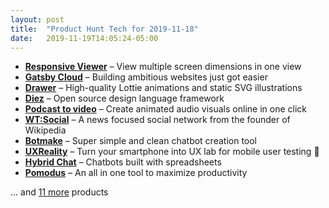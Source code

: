 ```yaml
---
layout: post
title:  "Product Hunt Tech for 2019-11-18"
date:   2019-11-19T14:05:24-05:00
---
```


* **[Responsive Viewer](https://www.producthunt.com/posts/responsive-viewer?utm_campaign=producthunt-api&utm_medium=api&utm_source=Application%3A+Daily+Digest+RSS+%28ID%3A+3202%29)** – View multiple screen dimensions in one view
* **[Gatsby Cloud](https://www.producthunt.com/posts/gatsby-cloud?utm_campaign=producthunt-api&utm_medium=api&utm_source=Application%3A+Daily+Digest+RSS+%28ID%3A+3202%29)** – Building ambitious websites just got easier
* **[Drawer](https://www.producthunt.com/posts/drawer-2?utm_campaign=producthunt-api&utm_medium=api&utm_source=Application%3A+Daily+Digest+RSS+%28ID%3A+3202%29)** – High-quality Lottie animations and static SVG illustrations
* **[Diez](https://www.producthunt.com/posts/diez?utm_campaign=producthunt-api&utm_medium=api&utm_source=Application%3A+Daily+Digest+RSS+%28ID%3A+3202%29)** – Open source design language framework
* **[Podcast to video](https://www.producthunt.com/posts/podcast-to-video-2?utm_campaign=producthunt-api&utm_medium=api&utm_source=Application%3A+Daily+Digest+RSS+%28ID%3A+3202%29)** – Create animated audio visuals online in one click
* **[WT:Social](https://www.producthunt.com/posts/wt-social?utm_campaign=producthunt-api&utm_medium=api&utm_source=Application%3A+Daily+Digest+RSS+%28ID%3A+3202%29)** – A news focused social network from the founder of Wikipedia
* **[Botmake](https://www.producthunt.com/posts/botmake?utm_campaign=producthunt-api&utm_medium=api&utm_source=Application%3A+Daily+Digest+RSS+%28ID%3A+3202%29)** – Super simple and clean chatbot creation tool
* **[UXReality](https://www.producthunt.com/posts/uxreality?utm_campaign=producthunt-api&utm_medium=api&utm_source=Application%3A+Daily+Digest+RSS+%28ID%3A+3202%29)** – Turn your smartphone into UX lab for mobile user testing 📱
* **[Hybrid Chat](https://www.producthunt.com/posts/hybrid-chat?utm_campaign=producthunt-api&utm_medium=api&utm_source=Application%3A+Daily+Digest+RSS+%28ID%3A+3202%29)** – Chatbots built with spreadsheets
* **[Pomodus](https://www.producthunt.com/posts/pomodus?utm_campaign=producthunt-api&utm_medium=api&utm_source=Application%3A+Daily+Digest+RSS+%28ID%3A+3202%29)** – An all in one tool to maximize productivity

… and [11 more](https://www.producthunt.com/tech) products